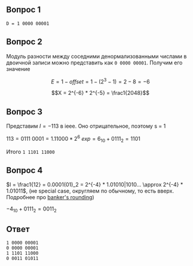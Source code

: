## Вопрос 1
`D = 1 0000 00001`

## Вопрос 2
Модуль разности между соседними денормализованными числами в двоичной записи можно представить как `0 0000 00001`. Получим его значение

$$E = 1 - offset = 1 - (2^3 - 1) = 2 - 8 = -6$$

$$X = 2^{-6} * 2^{-5} = \frac1{2048}$$

## Вопрос 3
Представим $I = -113$ в ieee. Оно отрицательноe, поэтому s = 1

$113 = 0111\ 0001 = 1.11000 * 2^{6}$
$exp = 6_{10} + 0111_2 = 1101$

Итого `1 1101 11000`

## Вопрос 4
$I = \frac1{12} = 0.0001(01)_2 = 2^{-4} * 1.01010|1010... \approx 2^{-4} * 1.01011$, (не special case, округляем по обычному, то есть вверх. Подробнее про [banker's rounding](https://rounding.to/understanding-the-bankers-rounding/))

$-4_{10} + 0111_{2} = 0011_2$

## Ответ
```
1 0000 00001
0 0000 00001
1 1101 11000
0 0011 01011
```